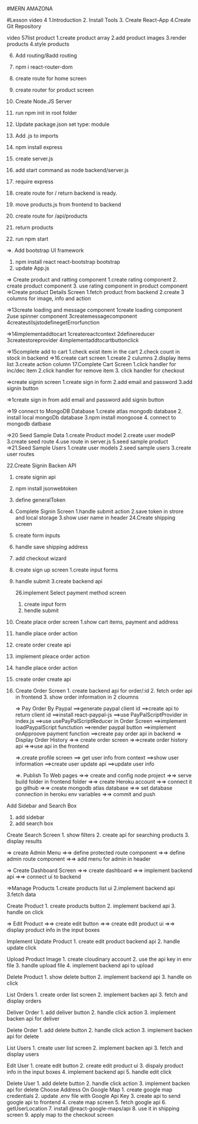 #MERN AMAZONA

#Lesson
video 4
1.Introduction 2. Install Tools 3. Create React-App
4.Create Git Repository

video 57list product
1.create product array
2.add product images
3.render products
4.style products

6. Add routing/8add routing
1. npm i react-router-dom
1. create route for home screen
1. create router for product screen

1. Create Node.JS Server
1. run npm init in root folder
1. Update package.json set type: module
1. Add .js to imports
1. npm install express
1. create server.js
1. add start command as node backend/server.js
1. require express
1. create route for / return backend is ready.
1. move products.js from frontend to backend
1. create route for /api/products
1. return products
1. run npm start

=>. Add bootstrap UI framework

1. npm install react react-bootstrap bootstrap
1. update App.js

=> Create product and ratting component
1.create rating component 2. create product component 3. use rating component in product component
=>Create product Details Screen
1.fetch product from backend 2.create 3 columns for image, info and action

=>13create loading and message component
1create loading component
2use spinner component
3createmessagecomponent
4createutilsjstodefinegetErrorfunction

=>14implementaddtocart
1createreactcontext
2definereducer
3createstoreprovider
4implementaddtocartbuttonclick

=>15complete add to cart
1.check exist item in the cart
2.check count in stock in backend
=>16.create cart screen
1.create 2 culumns
2.display items list
3.create action column
17.Complete Cart Screen
1.click handler for inc/dec item
2.click handler for remove item 3. click handler for checkout

=>create signin screen
1.create sign in form
2.add email and password
3.add signin button

=>1create sign in from
add email and password
add signin button

=>19 connect to MongoDB Database
1.create atlas mongodb database 2. install local mongoDb database
3.npm install mongoose 4. connect to mongodb datbase

=>20 Seed Sample Data
1.create Product model
2.create user modelP
3.create seed route
4.use route in server.js
5.seed sample product
=>21.Seed Sample Users
1.create user models
2.seed sample users
3.create user routes

22.Create Signin Backen API

1.  create signin api
2.  npm install jsonwebtoken
3.  define generalToken

4.  Complete Signin Screen
    1.handle submit action
    2.save token in strore and local storage
    3.show user name in header
    24.Create shipping screen
5.  create form inputs
6.  handle save shipping address
7.  add checkout wizard
8.  create sign up screen
    1.create input forms
9.  handle submit
    3.create backend api

    26.implement Select payment method screen

    1. create input form
    2. hendle submit

10. Create place order screen
    1.show cart items, payment and address
11. handle place order action
12. create order create api

13. implement pleace order action
14. handle place order action
15. create order create api

16. Create Order Screen 1. create backend api for order/:id 2. fetch order api in frontend 3. show order information in 2 cloumns
    <!-- => Create Order Screen
    ==>create backend api for order/:id
    ==>fetch order api in frontend
    ==>show order information in 2 cloumns -->

    => Pay Order By Paypal
    ==>generate paypal client id
    ==>create api to return client id
    ==>install react-paypal-js
    ==>use PayPalScriptProvider in index.js
    ==>use usePayPalScriptReducer in Order Screen
    ==>implement loadPaypalScript functution
    ==>render paypal button
    ==>implement onApproove payment function
    ==>create pay order api in backend
    => Display Order History
    =>=> create order screen
    =>=>create order history api
    =>=>use api in the frontend

    =>.create profile screen
    ==> get user info from context
    ==>show user information
    ==>create user update api
    ==>update user info

    =>. Publish To Web pages
    =>=> create and config node project
    =>=> serve build folder in frontend folder
    =>=> create Heroku account
    =>=> connect it go github
    =>=> create mongodb atlas database
    =>=> set database connection in heroku env variables
    =>=> commit and push

Add Sidebar and Search Box

1. add sidebar
2. add search box

Create Search Screen 1. show filters 2. create api for searching products 3. display results

=> create Admin Menu
=>=> define protected route component
=>=> define admin route component
=>=> add menu for admin in header

=> Create Dashboard Screen
=>=> create dashboard
=>=> implement backend api
=>=> connect ui to backend

=>Manage Products
1.create products list ui
2.implement backend api
3.fetch data

Create Product 1. create products button 2. implement backend api 3. handle on click

=> Edit Product
=>=> create edit button
=>=> create edit product ui
=>=> display product info in the input boxes

Implement Update Product 1. create edit product backend api 2. handle update click

Upload Product Image 1. create cloudinary account 2. use the api key in env file 3. handle upload file 4. implement backend api to upload

Delete Product 1. show delete button 2. implement backend api 3. handle on click

List Orders 1. create order list screen 2. implement backen api 3. fetch and display orders

Deliver Order 1. add deliver button 2. handle click action 3. implement backen api for deliver

Delete Order 1. add delete button 2. handle click action 3. implement backen api for delete

List Users 1. create user list screen 2. implement backen api 3. fetch and display users

Edit User 1. create edit button 2. create edit product ui 3. dispaly product info in the input boxes 4. implement backend api 5. handle edit click

Delete User 1. add delete button 2. handle click action 3. implement backen api for delete
Choose Address On Google Map 1. create google map credentials 2. update .env file with Google Api Key 3. create api to send google api to frontend 4. create map screen 5. fetch google api 6. getUserLocation 7. install @react-google-maps/api 8. use it in shipping screen 9. apply map to the checkout screen
